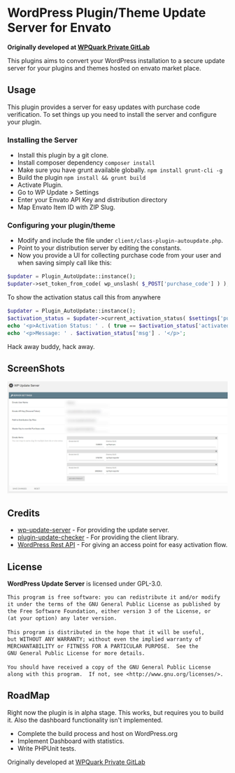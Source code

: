 # WordPress Plugin/Theme Update Server for Envato

**Originally developed at [WPQuark Private GitLab](https://wpquark.io/wpq-server/wpq-wp-update)**

This plugins aims to convert your WordPress installation to a secure update server
for your plugins and themes hosted on envato market place.

## Usage

This plugin provides a server for easy updates with purchase code verification.
To set things up you need to install the server and configure your plugin.

### Installing the Server

* Install this plugin by a git clone.
* Install composer dependency `composer install`
* Make sure you have grunt available globally. `npm install grunt-cli -g`
* Build the plugin `npm install && grunt build`
* Activate Plugin.
* Go to WP Update > Settings
* Enter your Envato API Key and distribution directory
* Map Envato Item ID with ZIP Slug.

### Configuring your plugin/theme

* Modify and include the file under `client/class-plugin-autoupdate.php`.
* Point to your distribution server by editing the constants.
* Now you provide a UI for collecting purchase code from your user and when saving simply call like this:

```php
$updater = Plugin_AutoUpdate::instance();
$updater->set_token_from_code( wp_unslash( $_POST['purchase_code'] ) );
```

To show the activation status call this from anywhere

```php
$updater = Plugin_AutoUpdate::instance();
$activation_status = $updater->current_activation_status( $settings['purchase_code'] );
echo '<p>Activation Status: ' . ( true == $activation_status['activated'] ? 'Active' : 'Inactive' ) . '</p>';
echo '<p>Message: ' . $activation_status['msg'] . '</p>';
```

Hack away buddy, hack away.

## ScreenShots

![Screenshot](screenshot.jpg)

## Credits

* [wp-update-server](https://github.com/YahnisElsts/wp-update-server) - For providing the update server.
* [plugin-update-checker](https://github.com/YahnisElsts/plugin-update-checker) - For providing the client library.
* [WordPress Rest API](https://developer.wordpress.org/rest-api/extending-the-rest-api/) - For giving an access point for easy activation flow.

## License

**WordPress Update Server** is licensed under GPL-3.0.

    This program is free software: you can redistribute it and/or modify
    it under the terms of the GNU General Public License as published by
    the Free Software Foundation, either version 3 of the License, or
    (at your option) any later version.

    This program is distributed in the hope that it will be useful,
    but WITHOUT ANY WARRANTY; without even the implied warranty of
    MERCHANTABILITY or FITNESS FOR A PARTICULAR PURPOSE.  See the
    GNU General Public License for more details.

    You should have received a copy of the GNU General Public License
    along with this program.  If not, see <http://www.gnu.org/licenses/>.

## RoadMap

Right now the plugin is in alpha stage. This works, but requires you to build it.
Also the dashboard functionality isn't implemented.

* Complete the build process and host on WordPress.org
* Implement Dashboard with statistics.
* Write PHPUnit tests.

Originally developed at [WPQuark Private GitLab](https://wpquark.io/wpq-server/wpq-wp-update)
